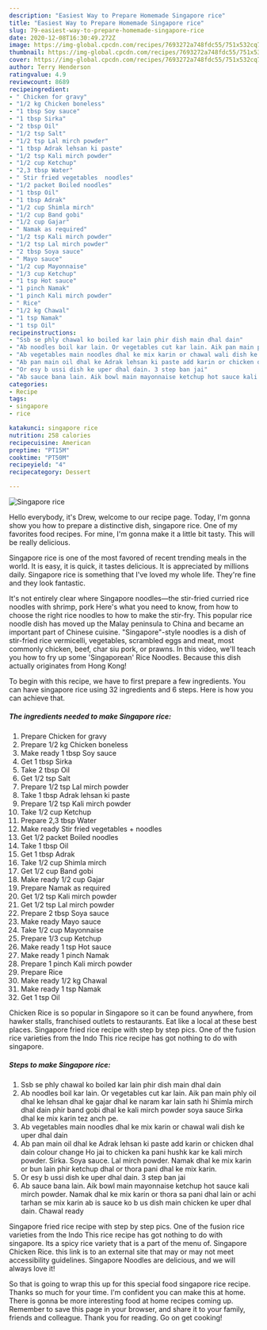 ```yaml
---
description: "Easiest Way to Prepare Homemade Singapore rice"
title: "Easiest Way to Prepare Homemade Singapore rice"
slug: 79-easiest-way-to-prepare-homemade-singapore-rice
date: 2020-12-08T16:30:49.272Z
image: https://img-global.cpcdn.com/recipes/7693272a748fdc55/751x532cq70/singapore-rice-recipe-main-photo.jpg
thumbnail: https://img-global.cpcdn.com/recipes/7693272a748fdc55/751x532cq70/singapore-rice-recipe-main-photo.jpg
cover: https://img-global.cpcdn.com/recipes/7693272a748fdc55/751x532cq70/singapore-rice-recipe-main-photo.jpg
author: Terry Henderson
ratingvalue: 4.9
reviewcount: 8689
recipeingredient:
- " Chicken for gravy"
- "1/2 kg Chicken boneless"
- "1 tbsp Soy sauce"
- "1 tbsp Sirka"
- "2 tbsp Oil"
- "1/2 tsp Salt"
- "1/2 tsp Lal mirch powder"
- "1 tbsp Adrak lehsan ki paste"
- "1/2 tsp Kali mirch powder"
- "1/2 cup Ketchup"
- "2,3 tbsp Water"
- " Stir fried vegetables  noodles"
- "1/2 packet Boiled noodles"
- "1 tbsp Oil"
- "1 tbsp Adrak"
- "1/2 cup Shimla mirch"
- "1/2 cup Band gobi"
- "1/2 cup Gajar"
- " Namak as required"
- "1/2 tsp Kali mirch powder"
- "1/2 tsp Lal mirch powder"
- "2 tbsp Soya sauce"
- " Mayo sauce"
- "1/2 cup Mayonnaise"
- "1/3 cup Ketchup"
- "1 tsp Hot sauce"
- "1 pinch Namak"
- "1 pinch Kali mirch powder"
- " Rice"
- "1/2 kg Chawal"
- "1 tsp Namak"
- "1 tsp Oil"
recipeinstructions:
- "Ssb se phly chawal ko boiled kar lain phir dish main dhal dain"
- "Ab noodles boil kar lain. Or vegetables cut kar lain. Aik pan main phly oil dhal ke lehsan dhal ke gajar dhal ke naram kar lain sath hi Shimla mirch dhal dain phir band gobi dhal ke kali mirch powder soya sauce Sirka dhal ke mix karin tez anch pe."
- "Ab vegetables main noodles dhal ke mix karin or chawal wali dish ke uper dhal dain"
- "Ab pan main oil dhal ke Adrak lehsan ki paste add karin or chicken dhal dain colour change Ho jai to chicken ka pani hushk kar ke kali mirch powder. Sirka. Soya sauce. Lal mirch powder. Namak dhal ke mix karin or bun lain phir ketchup dhal or thora pani dhal ke mix karin."
- "Or esy b ussi dish ke uper dhal dain. 3 step ban jai"
- "Ab sauce bana lain. Aik bowl main mayonnaise ketchup hot sauce kali mirch powder. Namak dhal ke mix karin or thora sa pani dhal lain or achi tarhan se mix karin ab is sauce ko b us dish main chicken ke uper dhal dain. Chawal ready"
categories:
- Recipe
tags:
- singapore
- rice

katakunci: singapore rice 
nutrition: 258 calories
recipecuisine: American
preptime: "PT15M"
cooktime: "PT50M"
recipeyield: "4"
recipecategory: Dessert

---
```



![Singapore rice](https://img-global.cpcdn.com/recipes/7693272a748fdc55/751x532cq70/singapore-rice-recipe-main-photo.jpg)

Hello everybody, it's Drew, welcome to our recipe page. Today, I'm gonna show you how to prepare a distinctive dish, singapore rice. One of my favorites food recipes. For mine, I'm gonna make it a little bit tasty. This will be really delicious.

Singapore rice is one of the most favored of recent trending meals in the world. It is easy, it is quick, it tastes delicious. It is appreciated by millions daily. Singapore rice is something that I've loved my whole life. They're fine and they look fantastic.

It&#39;s not entirely clear where Singapore noodles—the stir-fried curried rice noodles with shrimp, pork Here&#39;s what you need to know, from how to choose the right rice noodles to how to make the stir-fry. This popular rice noodle dish has moved up the Malay peninsula to China and became an important part of Chinese cuisine. &#34;Singapore&#34;-style noodles is a dish of stir-fried rice vermicelli, vegetables, scrambled eggs and meat, most commonly chicken, beef, char siu pork, or prawns. In this video, we&#39;ll teach you how to fry up some &#39;Singaporean&#39; Rice Noodles. Because this dish actually originates from Hong Kong!


To begin with this recipe, we have to first prepare a few ingredients. You can have singapore rice using 32 ingredients and 6 steps. Here is how you can achieve that.

<!--inarticleads1-->

##### The ingredients needed to make Singapore rice:

1. Prepare  Chicken for gravy
1. Prepare 1/2 kg Chicken boneless
1. Make ready 1 tbsp Soy sauce
1. Get 1 tbsp Sirka
1. Take 2 tbsp Oil
1. Get 1/2 tsp Salt
1. Prepare 1/2 tsp Lal mirch powder
1. Take 1 tbsp Adrak lehsan ki paste
1. Prepare 1/2 tsp Kali mirch powder
1. Take 1/2 cup Ketchup
1. Prepare 2,3 tbsp Water
1. Make ready  Stir fried vegetables + noodles
1. Get 1/2 packet Boiled noodles
1. Take 1 tbsp Oil
1. Get 1 tbsp Adrak
1. Take 1/2 cup Shimla mirch
1. Get 1/2 cup Band gobi
1. Make ready 1/2 cup Gajar
1. Prepare  Namak as required
1. Get 1/2 tsp Kali mirch powder
1. Get 1/2 tsp Lal mirch powder
1. Prepare 2 tbsp Soya sauce
1. Make ready  Mayo sauce
1. Take 1/2 cup Mayonnaise
1. Prepare 1/3 cup Ketchup
1. Make ready 1 tsp Hot sauce
1. Make ready 1 pinch Namak
1. Prepare 1 pinch Kali mirch powder
1. Prepare  Rice
1. Make ready 1/2 kg Chawal
1. Make ready 1 tsp Namak
1. Get 1 tsp Oil


Chicken Rice is so popular in Singapore so it can be found anywhere, from hawker stalls, franchised outlets to restaurants. Eat like a local at these best places. Singapore fried rice recipe with step by step pics. One of the fusion rice varieties from the Indo This rice recipe has got nothing to do with singapore. 

<!--inarticleads2-->

##### Steps to make Singapore rice:

1. Ssb se phly chawal ko boiled kar lain phir dish main dhal dain
1. Ab noodles boil kar lain. Or vegetables cut kar lain. Aik pan main phly oil dhal ke lehsan dhal ke gajar dhal ke naram kar lain sath hi Shimla mirch dhal dain phir band gobi dhal ke kali mirch powder soya sauce Sirka dhal ke mix karin tez anch pe.
1. Ab vegetables main noodles dhal ke mix karin or chawal wali dish ke uper dhal dain
1. Ab pan main oil dhal ke Adrak lehsan ki paste add karin or chicken dhal dain colour change Ho jai to chicken ka pani hushk kar ke kali mirch powder. Sirka. Soya sauce. Lal mirch powder. Namak dhal ke mix karin or bun lain phir ketchup dhal or thora pani dhal ke mix karin.
1. Or esy b ussi dish ke uper dhal dain. 3 step ban jai
1. Ab sauce bana lain. Aik bowl main mayonnaise ketchup hot sauce kali mirch powder. Namak dhal ke mix karin or thora sa pani dhal lain or achi tarhan se mix karin ab is sauce ko b us dish main chicken ke uper dhal dain. Chawal ready


Singapore fried rice recipe with step by step pics. One of the fusion rice varieties from the Indo This rice recipe has got nothing to do with singapore. Its a spicy rice variety that is a part of the menu of. Singapore Chicken Rice. this link is to an external site that may or may not meet accessibility guidelines. Singapore Noodles are delicious, and we will always love it! 

So that is going to wrap this up for this special food singapore rice recipe. Thanks so much for your time. I'm confident you can make this at home. There is gonna be more interesting food at home recipes coming up. Remember to save this page in your browser, and share it to your family, friends and colleague. Thank you for reading. Go on get cooking!
